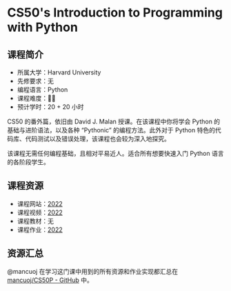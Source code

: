 # CS50's Introduction to Programming with Python

## 课程简介

- 所属大学：Harvard University
- 先修要求：无
- 编程语言：Python
- 课程难度：🌟🌟
- 预计学时：20 + 20 小时

CS50 的番外篇，依旧由 David J. Malan 授课。在该课程中你将学会 Python 的基础与进阶语法，以及各种 “Pythonic” 的编程方法。此外对于 Python 特色的代码库、代码测试以及错误处理，该课程也会较为深入地探究。

该课程无需任何编程基础，且相对平易近人。适合所有想要快速入门 Python 语言的各阶段学生。

## 课程资源

- 课程网站：[2022](https://cs50.harvard.edu/python/2022/)
- 课程视频：[2022](https://www.bilibili.com/video/BV1z5411X7wX)
- 课程教材：无
- 课程作业：[2022](https://cs50.harvard.edu/python/2022/)

## 资源汇总

@mancuoj 在学习这门课中用到的所有资源和作业实现都汇总在 [mancuoj/CS50P - GitHub](https://github.com/mancuoj/CS50P) 中。
